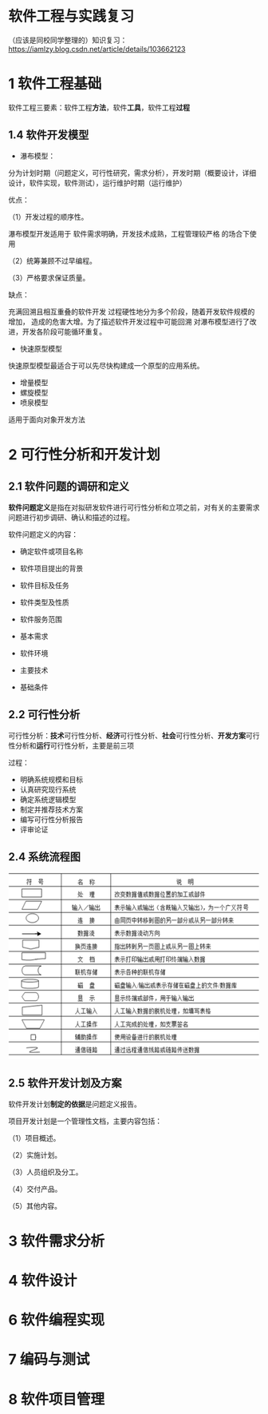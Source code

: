 # 软件工程与实践复习

（应该是同校同学整理的）知识复习：https://iamlzy.blog.csdn.net/article/details/103662123

# 1 软件工程基础

软件工程三要素：软件工程**方法**，软件**工具**，软件工程**过程**

## 1.4 软件开发模型

- 瀑布模型：

分为计划时期（问题定义，可行性研究，需求分析），开发时期（概要设计，详细设计，软件实现，软件测试），运行维护时期（运行维护）

优点：

（1）开发过程的顺序性。     

瀑布模型开发适用于 软件需求明确，开发技术成熟，工程管理较严格 的场合下使用

（2）统筹兼顾不过早编程。     

（3）严格要求保证质量。

缺点：

 充满回溯且相互重叠的软件开发 过程硬性地分为多个阶段，随着开发软件规模的增加， 造成的危害大增。为了描述软件开发过程中可能回溯 对瀑布模型进行了改进，开发各阶段可能循环重复。 

- 快速原型模型

快速原型模型最适合于可以先尽快构建成一个原型的应用系统。

- 增量模型
- 螺旋模型
- 喷泉模型

适用于面向对象开发方法

# 2 可行性分析和开发计划

## 2.1 软件问题的调研和定义

**软件问题定义**是指在对拟研发软件进行可行性分析和立项之前，对有关的主要需求问题进行初步调研、确认和描述的过程。

软件问题定义的内容：

- 确定软件或项目名称

- 软件项目提出的背景
- 软件目标及任务
- 软件类型及性质
- 软件服务范围
- 基本需求  
- 软件环境
- 主要技术
- 基础条件

## 2.2 可行性分析

可行性分析：**技术**可行性分析、**经济**可行性分析、**社会**可行性分析、**开发方案**可行性分析和**运行**可行性分析，主要是前三项

过程：

- 明确系统规模和目标
- 认真研究现行系统
- 确定系统逻辑模型
- 制定并推荐技术方案
- 编写可行性分析报告
- 评审论证

## 2.4 系统流程图

![image-20230601172118091](README/image-20230601172118091.png)



## 2.5 软件开发计划及方案

软件开发计划**制定的依据**是问题定义报告。

 项目开发计划是一个管理性文档，主要内容包括：

（1）项目概述。 

（2）实施计划。  

（3）人员组织及分工。  

（4）交付产品。 

（5）其他内容。

# 3 软件需求分析

# 4 软件设计

# 6 软件编程实现

# 7 编码与测试

# 8 软件项目管理

